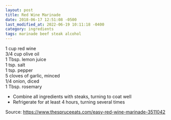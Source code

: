 ```yaml
---
layout: post
title: Red Wine Marinade
date: 2018-06-17 12:51:08 -0500
last_modified_at: 2022-06-19 10:11:18 -0400
category: ingredients
tags: marinade beef steak alcohol
---
```

1 cup red wine  
3/4 cup olive oil  
1 Tbsp. lemon juice  
1 tsp. salt  
1 tsp. pepper  
5 cloves of garlic, minced  
1/4 onion, diced  
1 Tbsp. rosemary  

  * Combine all ingredients with steaks, turning to coat well
  * Refrigerate for at least 4 hours, turning several times

Source: <https://www.thespruceeats.com/easy-red-wine-marinade-3511042>
